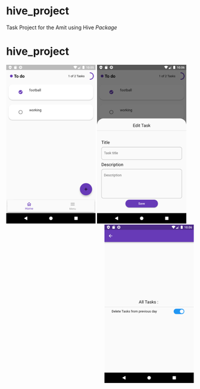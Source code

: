 # hive_project

Task Project for the Amit using Hive *Package*   

# hive_project
<img style="float: left;" src= "https://raw.githubusercontent.com/NovairMikhail14/hive_project/master/asset_markdown/HomePage.png" width="240">&nbsp;<img style="float: center;" src= "https://raw.githubusercontent.com/NovairMikhail14/hive_project/master/asset_markdown/Edit.png" width="240">&nbsp;<img style="float: right;" src= "https://raw.githubusercontent.com/NovairMikhail14/hive_project/master/asset_markdown/Sitting.png" width="240">
